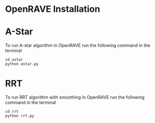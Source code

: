 # OpenRAVE Installation

# A-Star
To run A-star algorithm in OpenRAVE run the following command in the terminal
```
cd astar
python astar.py
```

# RRT
To run RRT algorithm with smoothing in OpenRAVE run the following command in the terminal
```
cd rrt
python rrt.py
```
